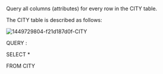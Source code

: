 Query all columns (attributes) for every row in the CITY table.

The CITY table is described as follows:

![1449729804-f21d187d0f-CITY](https://user-images.githubusercontent.com/44721008/108241529-f0cad580-7171-11eb-8007-a39695e8de9e.jpg)

QUERY : 

SELECT *

FROM CITY
